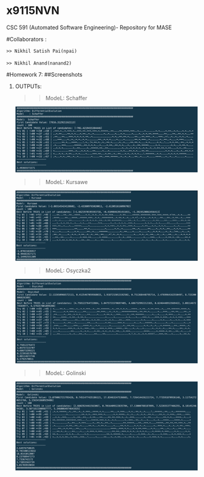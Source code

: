 # x9115NVN
CSC 591 (Automated Software Engineering)- Repository for MASE

#Collaborators :

	>> Nikhil Satish Pai(npai)

	>> Nikhil Anand(nanand2)

#Homework 7:
##Screenshots

1. OUTPUTs:
	 
	>>ModeL: Schaffer
	
	![soemTExt](./images/DE-Schaffer.png)
	
	>>ModeL: Kursawe
	
	![soemTExt](./images/DE-Kursawe.png)
	
	>>ModeL: Osyczka2
	
	![soemTExt](./images/DE-Osyczka2.png)
	
	>>ModeL: Golinski
	
	![soemTExt](./images/DE-Golinski.png)


